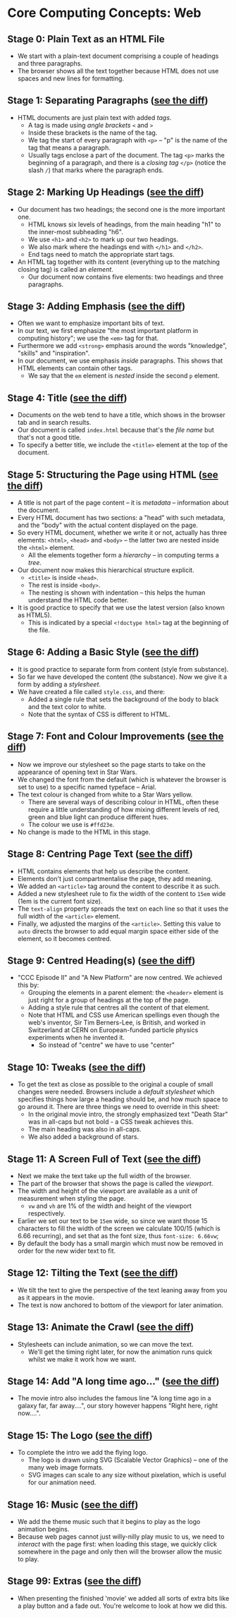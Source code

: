 # Core Computing Concepts: Web

## Stage 0: Plain Text as an HTML File

* We start with a plain-text document comprising a couple of headings and three paragraphs.
* The browser shows all the text together because HTML does not use spaces and new lines for formatting.


## Stage 1: Separating Paragraphs ([see the diff](https://github.com/portsoc/cccweb1/commit/stage-1))

* HTML documents are just plain text with added _tags_.
  * A tag is made using _angle brackets_ `<` and `>`
  * Inside these brackets is the name of the tag.
  * We tag the start of every paragraph with `<p>` – "p" is the name of the tag that means a paragraph.
  * Usually tags enclose a part of the document. The tag `<p>` marks the beginning of a paragraph, and there is a _closing tag_ `</p>` (notice the slash `/`) that marks where the paragraph ends.

## Stage 2: Marking Up Headings ([see the diff](https://github.com/portsoc/cccweb1/commit/stage-2))

* Our document has two headings; the second one is the more important one.
  * HTML knows six levels of headings, from the main heading "h1" to the inner-most subheading "h6".
  * We use `<h1>` and `<h2>` to mark up our two headings.
  * We also mark where the headings end with `</h1>` and `</h2>`.
  * End tags need to match the appropriate start tags.
* An HTML tag together with its content (everything up to the matching closing tag) is called an _element_.
  * Our document now contains five elements: two headings and three paragraphs.

## Stage 3: Adding Emphasis ([see the diff](https://github.com/portsoc/cccweb1/commit/stage-3))

* Often we want to emphasize important bits of text.
* In our text, we first emphasize "the most important platform in computing history"; we use the `<em>` tag for that.
* Furthermore we add `<strong>` emphasis around the words "knowledge", "skills" and "inspiration".
* In our document, we use emphasis _inside_ paragraphs. This shows that HTML elements can contain other tags.
  * We say that the `em` element is _nested_ inside the second `p` element.

## Stage 4: Title ([see the diff](https://github.com/portsoc/cccweb1/commit/stage-4))

* Documents on the web tend to have a title, which shows in the browser tab and in search results.
* Our document is called `index.html` because that's the _file name_ but that's not a good title.
* To specify a better title, we include the `<title>` element at the top of the document.

## Stage 5: Structuring the Page using HTML ([see the diff](https://github.com/portsoc/cccweb1/commit/stage-5))

* A title is not part of the page content – it is _metadata_ – information about the document.
* Every HTML document has two sections: a "head" with such metadata, and the "body" with the actual content displayed on the page.
* So every HTML document, whether we write it or not, actually has three elements: `<html>`, `<head>` and `<body>` – the latter two are nested inside the `<html>` element.
  * All the elements together form a _hierarchy_ – in computing terms a _tree_.
* Our document now makes this hierarchical structure explicit.
  * `<title>` is inside `<head>`.
  * The rest is inside `<body>`.
  * The nesting is shown with indentation – this helps the human understand the HTML code better.
* It is good practice to specify that we use the latest version (also known as HTML5).
  * This is indicated by a special `<!doctype html>` tag at the beginning of the file.

## Stage 6: Adding a Basic Style ([see the diff](https://github.com/portsoc/cccweb1/commit/stage-6))

* It is good practice to separate form from content (style from substance).
* So far we have developed the content (the substance).  Now we give it a form by adding a _stylesheet_.
* We have created a file called `style.css`, and there:
  * Added a single rule that sets the background of the body to black and the text color to white.
  * Note that the syntax of CSS is different to HTML.

## Stage 7: Font and Colour Improvements ([see the diff](https://github.com/portsoc/cccweb1/commit/stage-7))

* Now we improve our stylesheet so the page starts to take on the appearance of opening text in Star Wars.
* We changed the font from the default (which is whatever the browser is set to use) to a specific named typeface – Arial.
* The text colour is changed from white to a Star Wars yellow.
  * There are several ways of describing colour in HTML, often these require a little understanding of how mixing different levels of red, green and blue light can produce different hues.
  * The colour we use is `#ffd23e`.
* No change is made to the HTML in this stage.

## Stage 8: Centring Page Text ([see the diff](https://github.com/portsoc/cccweb1/commit/stage-8))

* HTML contains elements that help us describe the content.
* Elements don't just compartmentalise the page, they add meaning.
* We added an `<article>` tag around the content to describe it as such.
* Added a new stylesheet rule to fix the width of the content to `15em` wide (1em is the current font size).
* The `text-align` property spreads the text on each line so that it uses the full width of the `<article>` element.
* Finally, we adjusted the margins of the `<article>`.  Setting this value to `auto` directs the browser to add equal margin space either side of the element, so it becomes centred.

## Stage 9: Centred Heading(s) ([see the diff](https://github.com/portsoc/cccweb1/commit/stage-9))

* "CCC Episode II" and "A New Platform" are now centred.  We achieved this by:
  * Grouping the elements in a parent element: the `<header>` element is just right for a group of headings at the top of the page.
  * Adding a style rule that centres all the content of that element.
  * Note that HTML and CSS use American spellings even though the web's inventor, Sir Tim Berners-Lee, is British, and worked in Switzerland at CERN on European-funded particle physics experiments when he invented it.
     * So instead of "centre" we have to use "center"

## Stage 10: Tweaks ([see the diff](https://github.com/portsoc/cccweb1/commit/stage-10))

* To get the text as close as possible to the original a couple of small changes were needed.  Browsers include a _default stylesheet_ which specifies things how large a heading should be, and how much space to go around it.  There are three things we need to override in this sheet:
  * In the original movie intro, the strongly emphasized text "Death Star" was in all-caps but not bold - a CSS tweak achieves this.
  * The main heading was also in all-caps.
  * We also added a background of stars.

## Stage 11: A Screen Full of Text ([see the diff](https://github.com/portsoc/cccweb1/commit/stage-11))

* Next we make the text take up the full width of the browser.
* The part of the browser that shows the page is called the _viewport_.
* The width and height of the viewport are available as a unit of measurement when styling the page.
  * `vw` and `vh` are 1% of the width and height of the viewport respectively.
* Earlier we set our text to be `15em` wide, so since we want those 15 characters to fill the width of the screen we calculate 100/15 (which is 6.66 recurring), and set that as the font size, thus `font-size: 6.66vw`;
* By default the body has a small margin which must now be removed in order for the new wider text to fit.

## Stage 12: Tilting the Text ([see the diff](https://github.com/portsoc/cccweb1/commit/stage-12))

* We tilt the text to give the perspective of the text leaning away from you as it appears in the movie.
* The text is now anchored to bottom of the viewport for later animation.

## Stage 13: Animate the Crawl ([see the diff](https://github.com/portsoc/cccweb1/commit/stage-13))

* Stylesheets can include animation, so we can move the text.
  * We'll get the timing right later, for now the animation runs quick whilst we make it work how we want.

## Stage 14: Add "A long time ago..." ([see the diff](https://github.com/portsoc/cccweb1/commit/stage-14))

* The movie intro also includes the famous line "A long time ago in a galaxy far, far away....", our story however happens "Right here, right now....".

## Stage 15: The Logo ([see the diff](https://github.com/portsoc/cccweb1/commit/stage-15))

* To complete the intro we add the flying logo.
  * The logo is drawn using SVG (Scalable Vector Graphics) – one of the many web image formats.
  * SVG images can scale to any size without pixelation, which is useful for our animation need.

## Stage 16: Music ([see the diff](https://github.com/portsoc/cccweb1/commit/stage-16))

* We add the theme music such that it begins to play as the logo animation begins.
* Because web pages cannot just willy-nilly play music to us, we need to _interact_ with the page first: when loading this stage, we quickly click somewhere in the page and only then will the browser allow the music to play.

## Stage 99: Extras ([see the diff](https://github.com/portsoc/cccweb1/commit/stage-99))

* When presenting the finished 'movie' we added all sorts of extra bits like a play button and a fade out.  You're welcome to look at how we did this.
